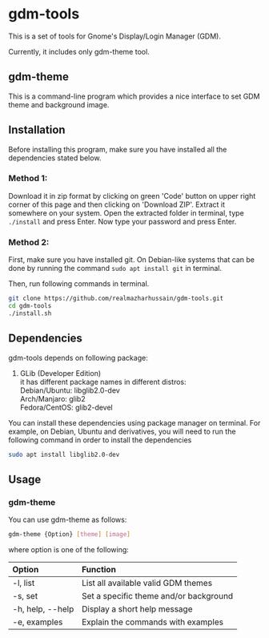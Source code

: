 # gdm-tools

This is a set of tools for Gnome's Display/Login Manager (GDM).

Currently, it includes only gdm-theme tool.

## gdm-theme

This is a command-line program which provides a nice interface to set GDM theme and background image.

## Installation

Before installing this program, make sure you have installed all the dependencies stated below.

### Method 1:

Download it in zip format by clicking on green 'Code' button on upper right corner of this page and then clicking on 'Download ZIP'. Extract it somewhere on your system. Open the extracted folder in terminal, type `./install` and press Enter. Now type your password and press Enter.

### Method 2:

First, make sure you have installed git. On Debian-like systems that can be done by running the command `sudo apt install git` in terminal.

Then, run following commands in terminal.

```bash
git clone https://github.com/realmazharhussain/gdm-tools.git
cd gdm-tools
./install.sh
```

## Dependencies

gdm-tools depends on following package:

1. GLib (Developer Edition)\
   it has different package names in different distros:\
   	Debian/Ubuntu: libglib2.0-dev\
   	Arch/Manjaro: glib2\
   	Fedora/CentOS: glib2-devel 

You can install these dependencies using package manager on terminal. For example, on Debian, Ubuntu and derivatives, you will need to run the following command in order to install the dependencies

```bash
sudo apt install libglib2.0-dev
```

## Usage

### gdm-theme

You can use gdm-theme as follows:

```bash
gdm-theme {Option} [theme] [image]
```

where option is one of the following:

| Option           | Function                               |
| :--------------- | :------------------------------------- |
| -l, list         | List all available valid GDM themes    |
| -s, set          | Set a specific theme and/or background |
| -h, help, --help | Display a short help message           |
| -e, examples     | Explain the commands with examples     |


